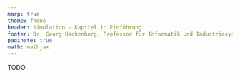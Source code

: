 ```yaml
---
marp: true
theme: fhooe
header: Simulation - Kapitel 1: Einführung
footer: Dr. Georg Hackenberg, Professor für Informatik und Industriesysteme
paginate: true
math: mathjax
---
```


TODO
